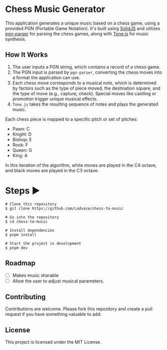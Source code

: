 # Chess Music Generator

This application generates a unique music based on a chess game, using a provided PGN (Portable Game Notation). It's built using [SolidJS](https://www.solidjs.com/) and utilizes [pgn-parser](https://github.com/kevinludwig/pgn-parser) for parsing the chess games, along with [Tone.js](https://github.com/Tonejs/Tone.js) for music synthesis.

## How It Works

1. The user inputs a PGN string, which contains a record of a chess game.
2. The PGN input is parsed by `pgn-parser`, converting the chess moves into a format the application can use.
3. Each chess move corresponds to a musical note, which is determined by factors such as the type of piece moved, the destination square, and the type of move (e.g., capture, check). Special moves like castling or promotion trigger unique musical effects.
4. `Tone.js` takes the resulting sequence of notes and plays the generated music.

Each chess piece is mapped to a specific pitch or set of pitches:

- Pawn: C
- Knight: D
- Bishop: E
- Rook: F
- Queen: G
- King: A

In this iteration of the algorithm, white moves are played in the C4 octave, and black moves are played in the C3 octave.

# Steps ▶️

```
# Clone this repository
$ git clone https://github.com/Ladvace/chess-to-music
```

```
# Go into the repository
$ cd chess-to-music
```

```
# Install dependencies
$ pnpm install
```

```
# Start the project in development
$ pnpm dev
```

## Roadmap

- [ ] Makes music sharable
- [ ] Allow the user to adjust musical parameters.

## Contributing

Contributions are welcome. Please fork this repository and create a pull request if you have something valuable to add.

## License

This project is licensed under the MIT License.
